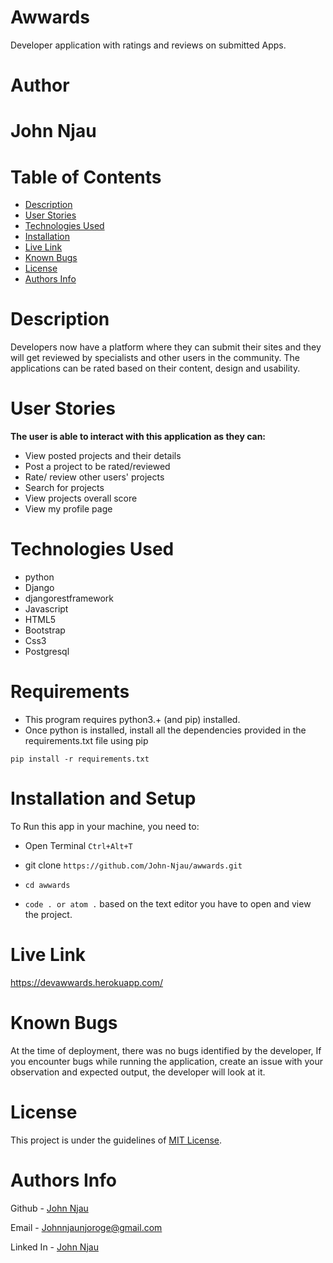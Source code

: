 # Awwards

Developer application with ratings and reviews on submitted Apps.

# Author

 # John Njau

# Table of Contents

- [Description](#description)
- [User Stories](#user-stories)
- [Technologies Used](#technologies-used)
- [Installation](#installation-requirements)
- [Live Link](#live-link)
- [Known Bugs](#known-bugs)
- [License](#license)
- [Authors Info](#author-Info)

# Description
Developers now have a platform where they can submit their sites and they will get reviewed by specialists and other users in the community. The applications can be rated based on their content, design and usability.



# User Stories

<strong>The user is able to interact with this application as they can:
</strong>


- View posted projects and their details
- Post a project to be rated/reviewed
- Rate/ review other users' projects
- Search for projects 
- View projects overall score
- View my profile page


# Technologies Used
- python
- Django
- djangorestframework
- Javascript
- HTML5
- Bootstrap
- Css3
- Postgresql


# Requirements
- This program requires python3.+ (and pip) installed.
- Once python is installed, install all the dependencies provided in the requirements.txt file using pip

<!-- <table class="border">
<thead>
<tr>
<td>Hello</td>
<td>Hello</td>
<td>Hello</td>
<td>Hello</td>
</tr>

</thead>
<tr>
<td>One</td>
<td>two</td>
<td>three</td>
<td>Four</td></tr>
</table> -->

`pip install -r requirements.txt`


# Installation and Setup

To Run this app in your machine, you need to:

- Open Terminal `Ctrl+Alt+T`

- git clone `https://github.com/John-Njau/awwards.git`

- `cd awwards`

- `code . or atom .` based on the text editor you have to open and view the project.

# Live Link
<a>https://devawwards.herokuapp.com/</a>

# Known Bugs

At the time of deployment, there was no bugs identified by the developer,
If you encounter bugs while running the application, create an issue with your observation and expected output, the developer will look at it.

# License

This project is under the guidelines of [MIT License](https://github.com/John-Njau/My-Portfolio/blob/main/LICENSE).

# Authors Info

Github - [John Njau](https://github.com/john-njau/)

Email - [Johnnjaunjoroge@gmail.com](johnnjaunjoroge@gmail.com)

Linked In - [John Njau](https://www.linkedin.com/mwlite/in/john-njau-868b37213)